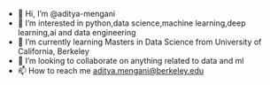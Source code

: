 - 👋 Hi, I’m @aditya-mengani
- 👀 I’m interested in python,data science,machine learning,deep learning,ai and data engineering
- 🌱 I’m currently learning Masters in Data Science from University of California, Berkeley
- 💞️ I’m looking to collaborate on anything related to data and ml
- 📫 How to reach me aditya.mengani@berkeley.edu

<!---
aditya-mengani/aditya-mengani is a ✨ special ✨ repository because its `README.md` (this file) appears on your GitHub profile.
You can click the Preview link to take a look at your changes.
--->
